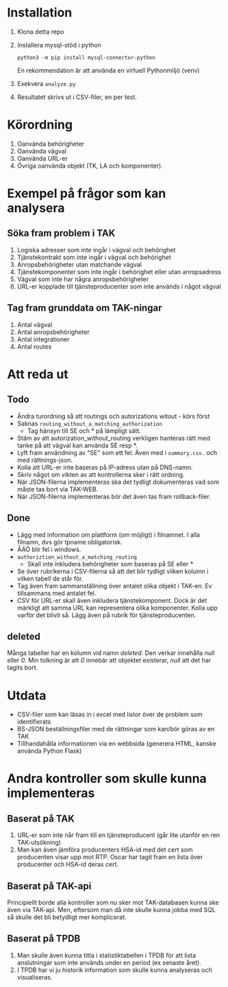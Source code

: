 # Installation
1. Klona detta repo
2. Installera mysql-stöd i python

    `python3 -m pip install mysql-connector-python`

   En rekommendation är att använda en virtuell Pythonmiljö (venv)

3. Exekvera `analyze.py`
4. Resultatet skrivs ut i CSV-filer, en per test. 

# Körordning
1. Oanvända behörigheter
2. Oanvända vägval
3. Oanvända URL-er
4. Övriga oanvända objekt (TK, LA och komponenter).

# Exempel på frågor som kan analysera
## Söka fram problem i TAK
1. Logiska adresser som inte ingår i vägval och behörighet
2. Tjänstekontrakt som inte ingår i vägval och behörighet
3. Anropsbehörigheter utan matchande vägval
4. Tjänstekomponenter som inte ingår i behörighet eller utan anropsadress
5. Vägval som inte har några anropsbehörigheter
6. URL-er kopplade till tjänsteproducenter som inte används i något vägval

## Tag fram grunddata om TAK-ningar
1. Antal vägval
2. Antal anropsbehörigheter
3. Antal integrationer
4. Antal routes

# Att reda ut
## Todo
* Ändra turordning så att routings och autorizations witout - körs först
* Saknas `routing_without_a_matching_authorization`
    * Tag hänsyn till SE och * på lämpligt sätt.
* Stäm av att autorization_without_routing verkligen hanteras rätt med tanke på att vägval kan använda SE resp *. 
* Lyft fram användning av "SE" som ett fel. Även med i `summary.csv.` och med rättnings-json.
* Kolla att URL-er inte baseras på IP-adress utan på DNS-namn. 
* Skriv något om vikten av att kontrollerna sker i rätt ordning.
* När JSON-filerna implementeras ska det tydligt dokumenteras vad som måste tas bort via TAK-WEB. 
* När JSON-filerna implementeras bör det även tas fram rollback-filer.

## Done
* Lägg med information om plattform (om möjligt) i filnamnet. I alla filnamn, dvs gör tpname obligatorisk.
* ÅÄÖ blir fel i windows.
* `authoriztion_without_a_matching_routing`
    * Skall inte inkludera behörigheter som baseras på SE eller *
* Se över rubrikerna i CSV-filerna så att det blir tydligt vilken kolumn i vilken tabell de står för.
* Tag även fram sammanställning över antalet olika objekt i TAK-en. Ev tillsammans med antalet fel.
* CSV för URL-er skall även inkludera tjänstekomponent. Dock är det märkligt att samma URL kan representera olika komponenter. Kolla upp varför det blivit så. Lägg även på rubrik för tjänsteproducenten.
## deleted
Många tabeller har en kolumn vid namn *deleted*. Den verkar innehålla *null* eller *0*. Min tolkning är att *0* innebär att objektet existerar, *null* att det har tagits bort. 

# Utdata
* CSV-filer som kan läsas in i excel med listor över de problem som identifierats
* BS-JSON beställningsfiler med de rättningar som kan/bör göras av en TAK
* Tillhandahålla informationen via en webbsida (generera HTML, kanske använda Python Flask)

# Andra kontroller som skulle kunna implementeras

## Baserat på TAK
1. URL-er som inte når fram till en tjänsteproducent (går lite utanför en ren TAK-utsökning)
2. Man kan även jämföra producenters HSA-id med det cert som producenten visar upp mot RTP. Oscar har tagit fram en lista över producenter och HSA-id deras cert.

## Baserat på TAK-api
Principiellt borde alla kontroller som nu sker mot TAK-databasen kunna ske även via TAK-api. Men, eftersom man då inte skulle kunna jobba med SQL så skulle det bli betydligt mer komplicerat.

## Baserat på TPDB
1. Man skulle även kunna titta i statistiktabellen i TPDB för att lista anslutningar som inte används under en period (ex senaste året).
2. I TPDB har vi ju historik information som skulle kunna analyseras och visualiseras.
